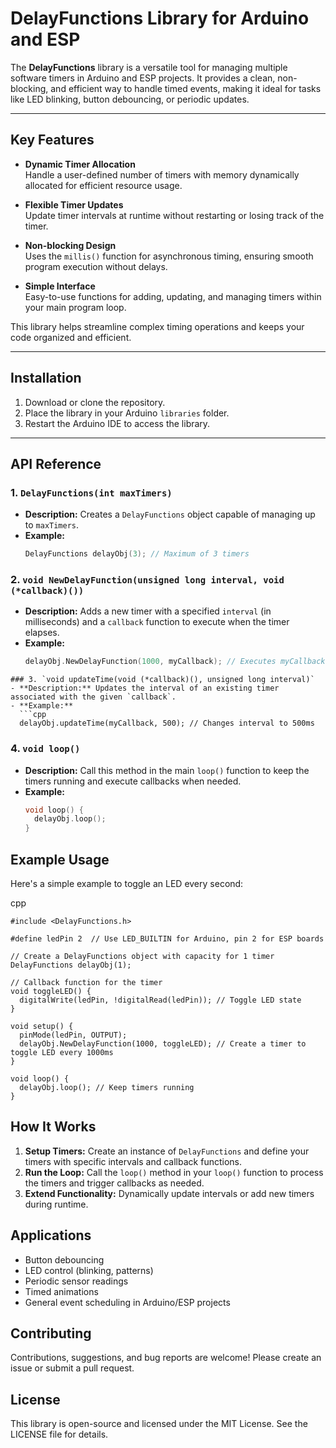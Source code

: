 # DelayFunctions Library for Arduino and ESP

The **DelayFunctions** library is a versatile tool for managing multiple software timers in Arduino and ESP projects. It provides a clean, non-blocking, and efficient way to handle timed events, making it ideal for tasks like LED blinking, button debouncing, or periodic updates.

---

## Key Features

- **Dynamic Timer Allocation**  
  Handle a user-defined number of timers with memory dynamically allocated for efficient resource usage.

- **Flexible Timer Updates**  
  Update timer intervals at runtime without restarting or losing track of the timer.

- **Non-blocking Design**  
  Uses the `millis()` function for asynchronous timing, ensuring smooth program execution without delays.

- **Simple Interface**  
  Easy-to-use functions for adding, updating, and managing timers within your main program loop.

This library helps streamline complex timing operations and keeps your code organized and efficient.

---

## Installation

1. Download or clone the repository.
2. Place the library in your Arduino `libraries` folder.
3. Restart the Arduino IDE to access the library.

---

## API Reference

### 1. `DelayFunctions(int maxTimers)`
- **Description:** Creates a `DelayFunctions` object capable of managing up to `maxTimers`.
- **Example:**  
  ```cpp
  DelayFunctions delayObj(3); // Maximum of 3 timers
    ```

### 2. `void NewDelayFunction(unsigned long interval, void (*callback)())`
- **Description:** Adds a new timer with a specified `interval` (in milliseconds) and a `callback` function to execute when the timer elapses.
- **Example:**
  ```cpp
  delayObj.NewDelayFunction(1000, myCallback); // Executes myCallback every 1000ms
```
### 3. `void updateTime(void (*callback)(), unsigned long interval)`
- **Description:** Updates the interval of an existing timer associated with the given `callback`.
- **Example:**
  ```cpp
  delayObj.updateTime(myCallback, 500); // Changes interval to 500ms
```

### 4. `void loop()`
- **Description:** Call this method in the main `loop()` function to keep the timers running and execute callbacks when needed.
- **Example:**
  ```cpp
  void loop() {
    delayObj.loop();
  }

## Example Usage

Here's a simple example to toggle an LED every second:

cpp
```
#include <DelayFunctions.h>

#define ledPin 2  // Use LED_BUILTIN for Arduino, pin 2 for ESP boards

// Create a DelayFunctions object with capacity for 1 timer
DelayFunctions delayObj(1);

// Callback function for the timer
void toggleLED() {
  digitalWrite(ledPin, !digitalRead(ledPin)); // Toggle LED state
}

void setup() {
  pinMode(ledPin, OUTPUT);
  delayObj.NewDelayFunction(1000, toggleLED); // Create a timer to toggle LED every 1000ms
}

void loop() {
  delayObj.loop(); // Keep timers running
}
```

## How It Works

1. **Setup Timers:** Create an instance of `DelayFunctions` and define your timers with specific intervals and callback functions.
2. **Run the Loop:** Call the `loop()` method in your `loop()` function to process the timers and trigger callbacks as needed.
3. **Extend Functionality:** Dynamically update intervals or add new timers during runtime.


## Applications

- Button debouncing
- LED control (blinking, patterns)
- Periodic sensor readings
- Timed animations
- General event scheduling in Arduino/ESP projects

## Contributing

Contributions, suggestions, and bug reports are welcome! Please create an issue or submit a pull request.


## License

This library is open-source and licensed under the MIT License. See the LICENSE file for details.
